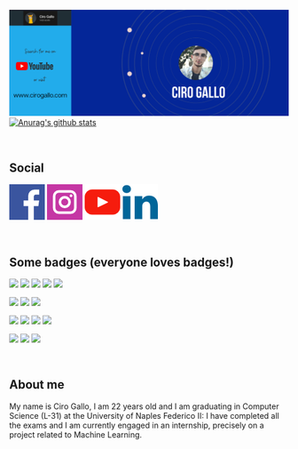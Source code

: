 <!--
**Ciro-Gallo/Ciro-Gallo** is a ✨ _special_ ✨ repository because its `README.md` (this file) appears on your GitHub profile.

Here are some ideas to get you started:

- 🔭 I’m currently working on ...
- 🌱 I’m currently learning ...
- 👯 I’m looking to collaborate on ...
- 🤔 I’m looking for help with ...
- 💬 Ask me about ...
- 📫 How to reach me: ...
- 😄 Pronouns: ...
- ⚡ Fun fact: ...
-->

[![Header](https://github.com/Ciro-Gallo/Ciro-Gallo/blob/master/GitHubProfileWide.png "Header")](https://cirogallo.com/)
[![Anurag's github stats](https://github-readme-stats.vercel.app/api?username=Ciro-Gallo&count_private=true&show_icons=true&bg_color=10,042698,2accff&icon_color=ffffff&title_color=ffffff)](https://github.com/anuraghazra/github-readme-stats)

<br>
<h2>Social</h2>

<!-- Actual text -->

[![Facebook][1.2]][1]
[![Instagram][2.2]][2]
[![Youtube][3.2]][3]
[![Linkedin][4.2]][4]


<!-- Icons -->

[1.2]: https://github.com/Ciro-Gallo/Ciro-Gallo/blob/master/img/facebook-social.png
[2.2]: https://github.com/Ciro-Gallo/Ciro-Gallo/blob/master/img/instagram-social.png
[3.2]: https://github.com/Ciro-Gallo/Ciro-Gallo/blob/master/img/youtube-social.png
[4.2]: https://github.com/Ciro-Gallo/Ciro-Gallo/blob/master/img/linkedin-social.png

<!-- Links to your social media accounts -->

[1]: https://www.facebook.com/CiroGalloEDU/
[2]: https://www.instagram.com/ciro.gal/
[3]: https://www.youtube.com/channel/UCYouDmkieWuAV_jRVf_TjBQ
[4]: https://www.linkedin.com/in/ciro-gallo-bb628a1ab/

<br>
<h2>Some badges (everyone loves badges!)</h2>

![](https://img.shields.io/badge/Code-Java-informational?style=flat&logo=Java&logoColor=white&color=2bbc8a) 
![](https://img.shields.io/badge/Code-Python-informational?style=flat&logo=Python&logoColor=white&color=2bbc8a)
![](https://img.shields.io/badge/Code-C-informational?style=flat&logo=C&logoColor=white&color=2bbc8a)
![](https://img.shields.io/badge/Code-MySQL-informational?style=flat&logo=MySQL&logoColor=white&color=2bbc8a)
![](https://img.shields.io/badge/Code-Android-informational?style=flat&logo=Android&logoColor=white&color=2bbc8a)

![](https://img.shields.io/badge/Framework-SpringBoot-informational?style=flat&logo=Spring&logoColor=white&color=2196f3)
![](https://img.shields.io/badge/Framework-Hibernate-informational?style=flat&logo=Java&logoColor=white&color=2196f3)
![](https://img.shields.io/badge/Framework-JUnit-informational?style=flat&logo=Java&logoColor=white&color=2196f3)

![](https://img.shields.io/badge/Web-HTML-informational?style=flat&logo=HTML5&logoColor=white&color=ff9800)
![](https://img.shields.io/badge/Web-CSS-informational?style=flat&logo=CSS3&logoColor=white&color=ff9800)
![](https://img.shields.io/badge/Web-JavaScript-informational?style=flat&logo=JavaScript&logoColor=white&color=ff9800)
![](https://img.shields.io/badge/Web-Bootstrap-informational?style=flat&logo=Bootstrap&logoColor=white&color=ff9800)

![](https://img.shields.io/badge/Interest-SoftwareEngineering-informational?style=flat&color=d500f9)
![](https://img.shields.io/badge/Interest-BackendProgramming-informational?style=flat&color=d500f9)
![](https://img.shields.io/badge/Interest-MachineLearning-informational?style=flat&color=d500f9)

<br>
<h2>About me</h2>
My name is Ciro Gallo, I am 22 years old and I am graduating in Computer Science (L-31) at the University of Naples Federico II: I have completed all the exams and I am currently engaged in an internship, precisely on a project related to Machine Learning.

